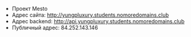* Проект Mesto
* Адрес сайта: http://yungpluxury.students.nomoredomains.club
* Адрес backend: http://api.yungpluxury.students.nomoredomains.club
* Публичный адрес: 84.252.143.146
